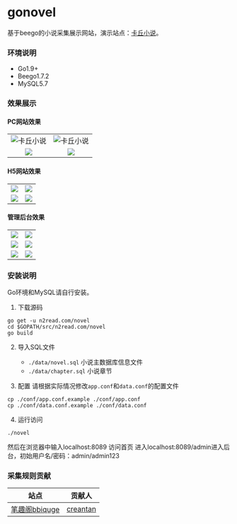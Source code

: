 # gonovel

基于beego的小说采集展示网站，演示站点：[卡丘小说](http://139.199.178.202:8089/)。

### 环境说明
* Go1.9+
* Beego1.7.2
* MySQL5.7

### 效果展示

#### PC网站效果

| | |
|:---:|:---:|
|![卡丘小说](https://s01.vckai.com/up/2019/03/18/1552841367440689274.jpg)|![卡丘小说](https://s01.vckai.com/up/2019/03/18/1552841394044154532.jpg "卡丘小说")|
|![](https://s01.vckai.com/up/2019/03/18/1552841442329459205.jpg)|![](https://s01.vckai.com/up/2019/03/18/1552841452836628644.jpg)|

####  H5网站效果
| | |
|:---:|:---:|
|![](https://s01.vckai.com/up/2019/03/18/1552841460952649196.jpg)|![](https://s01.vckai.com/up/2019/03/18/1552841494705762686.jpg)|
|![](https://s01.vckai.com/up/2019/03/18/1552841479351451190.jpg)|![](https://s01.vckai.com/up/2019/03/18/1552841486870139995.jpg)|

####  管理后台效果
| | |
|:---:|:---:|
|![](https://s01.vckai.com/up/2019/03/18/1552841512895310951.jpg)|![](https://s01.vckai.com/up/2019/03/18/1552841521101010135.jpg)|
|![](https://s01.vckai.com/up/2019/03/18/1552841528344794326.jpg)|![](https://s01.vckai.com/up/2019/03/18/1552841537608031827.jpg)|
|![](https://s01.vckai.com/up/2019/03/18/1552841544702908774.jpg)|![](https://s01.vckai.com/up/2019/03/18/1552842227563530600.jpg)|

### 安装说明

Go环境和MySQL请自行安装。

1. 下载源码
```
go get -u n2read.com/novel
cd $GOPATH/src/n2read.com/novel
go build
```

2. 导入SQL文件
    * `./data/novel.sql`   小说主数据库信息文件
    * `./data/chapter.sql` 小说章节

3. 配置
请根据实际情况修改`app.conf`和`data.conf`的配置文件
```
cp ./conf/app.conf.example ./conf/app.conf
cp ./conf/data.conf.example ./conf/data.conf
```

4. 运行访问
```
./novel
```
然后在浏览器中输入localhost:8089 访问首页 进入localhost:8089/admin进入后台，初始用户名/密码：admin/admin123

### 采集规则贡献

| 站点 | 贡献人 |
|:---:|:---:|
|[笔趣阁bbiquge](https://www.bbiquge.com/)|[creantan](https://github.com/creantan)|
